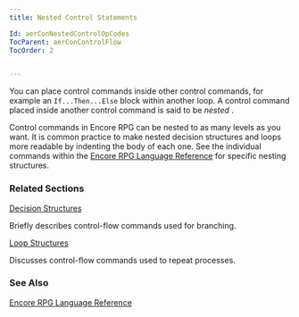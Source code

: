 ```yaml
---
title: Nested Control Statements

Id: aerConNestedControlOpCodes
TocParent: aerConControlFlow
TocOrder: 2


---
```


You can place control commands inside other control commands, for example an ```If...Then...Else``` block within another loop. A control command placed inside another control command is said to be *nested* . 

Control commands in Encore RPG can be nested to as many levels as you want. It is common practice to make nested decision structures and loops more readable by indenting the body of each one. See the individual commands within the [Encore RPG Language Reference](/dox/ecrLrfLangRefMain.html) for specific nesting structures. 

### Related Sections

[Decision Structures](DecisionStructures.html)

Briefly describes control-flow commands used for branching.


[Loop Structures](LoopStructures.html)

Discusses control-flow commands used to repeat processes.


### See Also
[Encore RPG Language Reference](/dox/ecrLrfLangRefMain.html) 
